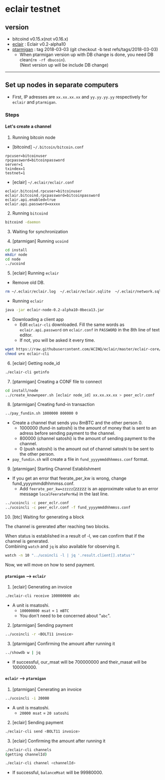 # eclair testnet

## version

* bitcoind v0.15.x(not v0.16.x)
* [eclair](https://github.com/ACINQ/eclair/releases/download/v0.2-alpha10/eclair-node-0.2-alpha10-0beca13.jar) : Eclair v0.2-alpha10
* [ptarmigan](https://github.com/nayutaco/ptarmigan/tree/2018-03-03) : tag 2018-03-03  (git checkout -b test refs/tags/2018-03-03)
  * When ptarmigan version up with DB change is done, you need DB clean(`rm -rf dbucoin`).  
    (Next version up will be include DB change)

----

## Set up nodes in separate computers

* First, IP adresses are `xx.xx.xx.xx` and `yy.yy.yy.yy` respectively for `eclair` and `ptarmigan`.

### Steps

#### Let's create a channel

1. Running bitcoin node

 * [bitcoind] `~/.bitcoin/bitcoin.conf`

```text
rpcuser=bitcoinuser
rpcpassword=bitcoinpassword
server=1
txindex=1
testnet=1
```

* [eclair] `~/.eclair/eclair.conf`

```text
eclair.bitcoind.rpcuser=bitcoinuser
eclair.bitcoind.rpcpassword=bitcoinpassword
eclair.api.enabled=true
eclair.api.password=xxxxx
```

2. Running `bitcoind`

```bash
bitcoind -daemon
```

3. Waiting for synchronization

4. [ptarmigan] Running `ucoind`

```bash
cd install
mkdir node
cd node
../ucoind
```

5. [eclair] Running `eclair`

* Remove old DB.

```bash
rm ~/.eclair/eclair.log  ~/.eclair/eclair.sqlite  ~/.eclair/network.sqlite
```

* Running `eclair`

```bash
java -jar eclair-node-0.2-alpha10-0beca13.jar
```

* Downloading a client app
  * Edit `eclair-cli` downloaded. Fill the same words as `eclair.api.password` on `eclair.conf` in `PASSWORD` in the 8th line of text editor.
  * If not, you will be asked it every time.

```bash
wget https://raw.githubusercontent.com/ACINQ/eclair/master/eclair-core/eclair-cli
chmod u+x eclair-cli
```

6. [eclair] Getting node_id

```bash
./eclair-cli getinfo
```

7. [ptarmigan] Creating a CONF file to connect

```bash
cd install/node
../create_knownpeer.sh [eclair node_id] xx.xx.xx.xx > peer_eclr.conf
```

8. [ptarmigan] Creating fund-in transaction

```bash
../pay_fundin.sh 1000000 800000 0
```

* Create a channel that sends you 8mBTC and the other person 0.
  * 1000000 (fund-in satoshi) is the amount of money that is sent to an adress before sending payment to the channel.
  * 800000 (channel satoshi) is the amount of sending payment to the channel.
  * 0 (push satoshi) is the amount out of channel satoshi to be sent to the other person.
* `pay_fundin.sh` will create a file in `fund_yyyymmddhhmmss.conf` format.

9. [ptarmigan] Starting Channel Establishment

* If you get an error that feerate_per_kw is wrong, change fund_yyyymmddhhmmss.conf.
  * Add `feerate_per_kw=zzzzz`(zzzzz is an approximate value to an error message `localFeeratePerKw`) in the last line.

```bash
../ucoincli -c peer_eclr.conf
../ucoincli -c peer_eclr.conf -f fund_yyyymmddhhmmss.conf
```

10. [btc] Waiting for generating a block

The channel is gererated after reaching two blocks.  

When status is established in a result of -l, we can confirm that if the channel is generated.  
Combining `watch` and `jq` is also available for observing it.

```bash
watch -n 10 "../ucoincli -l | jq '.result.client[].status'"
```

Now, we will move on how to send payment.

#### `ptarmigan` --> `eclair`

1. [eclair] Generating an invoice

```bash
./eclair-cli receive 100000000 abc
```

* A unit is msatoshi.
  * `100000000 msat` = `1 mBTC`
  * You don't need to be concerned about "`abc`".

2. [ptarmigan] Sending payment

```bash
../ucoincli -r <BOLT11 invoice>
```

3. [ptarmigan] Confirming the amount after running it

```bash
../showdb w | jq
```

* If successful, our_msat will be 700000000 and their_masat will be 100000000.

#### `eclair` --> `ptarmigan`

1. [ptarmigan] Cenerating an invoice

```bash
../ucoincli -i 20000
```

* A unit is msatoshi.
  * `20000 msat` = `20 satoshi`

2. [eclair] Sending payment

```bash
./eclair-cli send <BOLT11 invoice>
```

3. [eclair] Confirming the amount after running it

```bash
./eclair-cli channels
(getting channelId)

./eclair-cli channel <channelId>
```

* If successful, `balanceMsat` will be 99980000.
